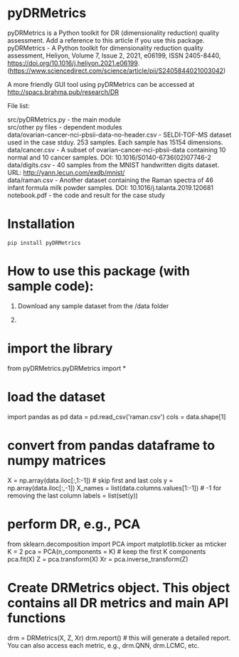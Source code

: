# pyDRMetrics

pyDRMetrics is a Python toolkit for DR (dimensionality reduction) quality assessment. 
Add a reference to this article if you use this package.   
pyDRMetrics - A Python toolkit for dimensionality reduction quality assessment, Heliyon, Volume 7, Issue 2, 2021, e06199, ISSN 2405-8440, https://doi.org/10.1016/j.heliyon.2021.e06199. (https://www.sciencedirect.com/science/article/pii/S2405844021003042)


A more friendly GUI tool using pyDRMetrics can be accessed at http://spacs.brahma.pub/research/DR

File list:

  src/pyDRMetrics.py - the main module  
  src/other py files - dependent modules  
  data/ovarian-cancer-nci-pbsii-data-no-header.csv - SELDI-TOF-MS dataset used in the case stduy. 253 samples. Each sample has 15154 dimensions.  
  data/cancer.csv - A subset of ovarian-cancer-nci-pbsii-data containing 10 normal and 10 cancer samples. DOI: 10.1016/S0140-6736(02)07746-2  
  data/digits.csv - 40 samples from the MNIST handwritten digits dataset. URL: http://yann.lecun.com/exdb/mnist/  
  data/raman.csv - Another dataset containing the Raman spectra of 46 infant formula milk powder samples. DOI: 10.1016/j.talanta.2019.120681   
  notebook.pdf - the code and result for the case study

# Installation

`pip install pyDRMetrics`

# How to use this package (with sample code):

1. Download any sample dataset from the /data folder
2. <pre>

# import the library
from pyDRMetrics.pyDRMetrics import *

# load the dataset
import pandas as pd
data = pd.read_csv('raman.csv')
cols = data.shape[1]
# convert from pandas dataframe to numpy matrices
X = np.array(data.iloc[:,1:-1]) # skip first and last cols
y = np.array(data.iloc[:,-1])
X_names = list(data.columns.values[1:-1]) # -1 for removing the last column
labels = list(set(y))

# perform DR, e.g., PCA
from sklearn.decomposition import PCA
import matplotlib.ticker as mticker
K = 2
pca = PCA(n_components = K) # keep the first K components
pca.fit(X)
Z = pca.transform(X)
Xr = pca.inverse_transform(Z)

# Create DRMetrics object. This object contains all DR metrics and main API functions
drm = DRMetrics(X, Z, Xr)
drm.report() # this will generate a detailed report. You can also access each metric, e.g., drm.QNN, drm.LCMC, etc.
